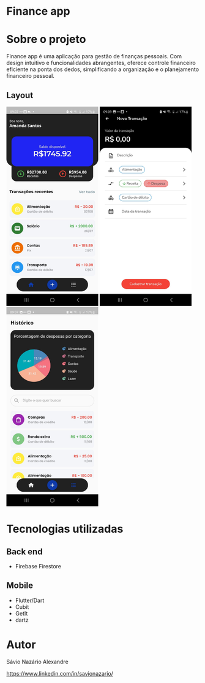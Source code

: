 # Finance app

# Sobre o projeto

Finance app é uma aplicação para gestão de finanças pessoais. Com design intuitivo e funcionalidades abrangentes, oferece controle financeiro eficiente na ponta dos dedos, simplificando a organização e o planejamento financeiro pessoal.

## Layout
<img src="https://github.com/Savionazario/assets/blob/main/images/mobile1.jpeg" alt="Descrição da imagem" width="240" height="520"> <img src="https://github.com/Savionazario/assets/blob/main/images/mobile2.jpeg" alt="Descrição da imagem" width="240" height="520"> <img src="https://github.com/Savionazario/assets/blob/main/images/mobile3.jpeg" alt="Descrição da imagem" width="240" height="520">

# Tecnologias utilizadas
## Back end
- Firebase Firestore
## Mobile
- Flutter/Dart
- Cubit
- GetIt
- dartz

# Autor

Sávio Nazário Alexandre

https://www.linkedin.com/in/savionazario/
